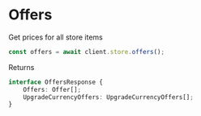 # Offers

Get prices for all store items

```js
const offers = await client.store.offers();
```

Returns
```ts
interface OffersResponse {
    Offers: Offer[];
    UpgradeCurrencyOffers: UpgradeCurrencyOffers[];
}
```